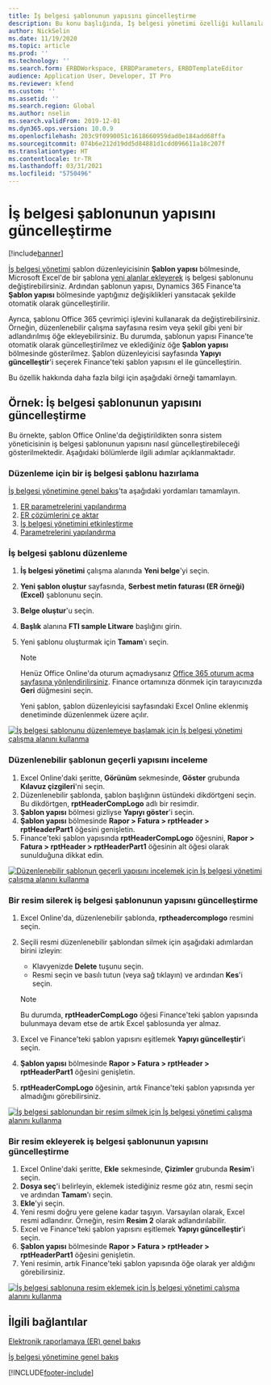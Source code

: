 ```yaml
---
title: İş belgesi şablonunun yapısını güncelleştirme
description: Bu konu başlığında, İş belgesi yönetimi özelliği kullanılarak iş belgesi şablonunun yapısının nasıl güncelleştirileceği açıklanmaktadır.
author: NickSelin
ms.date: 11/19/2020
ms.topic: article
ms.prod: ''
ms.technology: ''
ms.search.form: ERBDWorkspace, ERBDParameters, ERBDTemplateEditor
audience: Application User, Developer, IT Pro
ms.reviewer: kfend
ms.custom: ''
ms.assetid: ''
ms.search.region: Global
ms.author: nselin
ms.search.validFrom: 2019-12-01
ms.dyn365.ops.version: 10.0.9
ms.openlocfilehash: 203c9f0990051c1618660959dad0e184add68ffa
ms.sourcegitcommit: 074b6e212d19dd5d84881d1cdd096611a18c207f
ms.translationtype: HT
ms.contentlocale: tr-TR
ms.lasthandoff: 03/31/2021
ms.locfileid: "5750496"
---
```

# <a name="update-the-structure-of-a-business-document-template"></a>İş belgesi şablonunun yapısını güncelleştirme 

[!include[banner](../includes/banner.md)]

[İş belgesi yönetimi](er-business-document-management.md) şablon düzenleyicisinin **Şablon yapısı** bölmesinde, Microsoft Excel'de bir şablona [yeni alanlar ekleyerek](er-bdm-add-field-to-excel-template.md) iş belgesi şablonunu değiştirebilirsiniz. Ardından şablonun yapısı, Dynamics 365 Finance'ta **Şablon yapısı** bölmesinde yaptığınız değişiklikleri yansıtacak şekilde otomatik olarak güncelleştirilir.

Ayrıca, şablonu Office 365 çevrimiçi işlevini kullanarak da değiştirebilirsiniz. Örneğin, düzenlenebilir çalışma sayfasına resim veya şekil gibi yeni bir adlandırılmış öğe ekleyebilirsiniz. Bu durumda, şablonun yapısı Finance'te otomatik olarak güncelleştirilmez ve eklediğiniz öğe **Şablon yapısı** bölmesinde gösterilmez. Şablon düzenleyicisi sayfasında **Yapıyı güncelleştir**'i seçerek Finance'teki şablon yapısını el ile güncelleştirin.

Bu özellik hakkında daha fazla bilgi için aşağıdaki örneği tamamlayın.

## <a name="example-update-the-structure-of-a-business-document-template"></a>Örnek: İş belgesi şablonunun yapısını güncelleştirme

Bu örnekte, şablon Office Online'da değiştirildikten sonra sistem yöneticisinin iş belgesi şablonunun yapısını nasıl güncelleştirebileceği gösterilmektedir. Aşağıdaki bölümlerde ilgili adımlar açıklanmaktadır.

### <a name="prepare-a-business-document-template-for-editing"></a>Düzenleme için bir iş belgesi şablonu hazırlama

[İş belgesi yönetimine genel bakış](er-business-document-management.md)'ta aşağıdaki yordamları tamamlayın.

1. [ER parametrelerini yapılandırma](er-business-document-management.md#configure-er-parameters)
2. [ER çözümlerini çe aktar](er-business-document-management.md#import-er-solutions)
3. [İş belgesi yönetimini etkinleştirme](er-business-document-management.md#enable-business-document-management)
4. [Parametrelerini yapılandırma](er-business-document-management.md#configure-parameters)

### <a name="edit-a-business-document-template"></a>İş belgesi şablonu düzenleme

1. **İş belgesi yönetimi** çalışma alanında **Yeni belge**'yi seçin.
2. **Yeni şablon oluştur** sayfasında, **Serbest metin faturası (ER örneği) (Excel)** şablonunu seçin.
3. **Belge oluştur**'u seçin.
4. **Başlık** alanına **FTI sample Litware** başlığını girin.
5. Yeni şablonu oluşturmak için **Tamam**'ı seçin.

    > [!NOTE]
    > Henüz Office Online'da oturum açmadıysanız [Office 365 oturum açma sayfasına yönlendirilirsiniz](er-business-document-management.md#frequently-asked-questions). Finance ortamınıza dönmek için tarayıcınızda **Geri** düğmesini seçin.

    Yeni şablon, şablon düzenleyicisi sayfasındaki Excel Online eklenmiş denetiminde düzenlenmek üzere açılır.

[![İş belgesi şablonunu düzenlemeye başlamak için İş belgesi yönetimi çalışma alanını kullanma](./media/er-bdm-update-structure1.gif)](./media/er-bdm-update-structure1.gif)

### <a name="review-the-current-structure-of-the-editable-template"></a>Düzenlenebilir şablonun geçerli yapısını inceleme

1. Excel Online'daki şeritte, **Görünüm** sekmesinde, **Göster** grubunda **Kılavuz çizgileri**'ni seçin.
2. Düzenlenebilir şablonda, şablon başlığının üstündeki dikdörtgeni seçin. Bu dikdörtgen, **rptHeaderCompLogo** adlı bir resimdir.
3. **Şablon yapısı** bölmesi gizliyse **Yapıyı göster**'i seçin.
4. **Şablon yapısı** bölmesinde **Rapor \> Fatura \> rptHeader \> rptHeaderPart1** öğesini genişletin.
5. Finance'teki şablon yapısında **rptHeaderCompLogo** öğesnini, **Rapor \> Fatura \> rptHeader \> rptHeaderPart1** öğesinin alt öğesi olarak sunulduğuna dikkat edin.

[![Düzenlenebilir şablonun geçerli yapısını incelemek için İş belgesi yönetimi çalışma alanını kullanma](./media/er-bdm-update-structure2.gif)](./media/er-bdm-update-structure2.gif)

### <a name="update-the-structure-of-a-business-document-template-by-deleting-a-picture"></a>Bir resim silerek iş belgesi şablonunun yapısını güncelleştirme

1. Excel Online'da, düzenlenebilir şablonda, **rptheadercomplogo** resmini seçin.
2. Seçili resmi düzenlenebilir şablondan silmek için aşağıdaki adımlardan birini izleyin:

    - Klavyenizde **Delete** tuşunu seçin.
    - Resmi seçin ve basılı tutun (veya sağ tıklayın) ve ardından **Kes**'i seçin.

    > [!NOTE]
    > Bu durumda, **rptHeaderCompLogo** öğesi Finance'teki şablon yapısında bulunmaya devam etse de artık Excel şablosunda yer almaz.

3. Excel ve Finance'teki şablon yapısını eşitlemek **Yapıyı güncelleştir**'i seçin.
4. **Şablon yapısı** bölmesinde **Rapor \> Fatura \> rptHeader \> rptHeaderPart1** öğesini genişletin.
5. **rptHeaderCompLogo** öğesinin, artık Finance'teki şablon yapısında yer almadığını görebilirsiniz.

[![İş belgesi şablonundan bir resim silmek için İş belgesi yönetimi çalışma alanını kullanma](./media/er-bdm-update-structure3.gif)](./media/er-bdm-update-structure3.gif)

### <a name="update-the-structure-of-a-business-document-template-by-adding-a-picture"></a>Bir resim ekleyerek iş belgesi şablonunun yapısını güncelleştirme

1. Excel Online'daki şeritte, **Ekle** sekmesinde, **Çizimler** grubunda **Resim**'i seçin.
2. **Dosya seç**'i belirleyin, eklemek istediğiniz resme göz atın, resmi seçin ve ardından **Tamam**'ı seçin.
3. **Ekle**'yi seçin.
4. Yeni resmi doğru yere gelene kadar taşıyın. Varsayılan olarak, Excel resmi adlandırır. Örneğin, resim **Resim 2** olarak adlandırılabilir.
5. Excel ve Finance'teki şablon yapısını eşitlemek **Yapıyı güncelleştir**'i seçin.
6. **Şablon yapısı** bölmesinde **Rapor \> Fatura \> rptHeader \> rptHeaderPart1** öğesini genişletin.
7. Yeni resimin, artık Finance'teki şablon yapısında öğe olarak yer aldığını görebilirsiniz.

[![İş belgesi şablonuna resim eklemek için İş belgesi yönetimi çalışma alanını kullanma](./media/er-bdm-update-structure4.gif)](./media/er-bdm-update-structure4.gif)

## <a name="related-links"></a>İlgili bağlantılar

[Elektronik raporlamaya (ER) genel bakış](general-electronic-reporting.md)

[İş belgesi yönetimine genel bakış](er-business-document-management.md)


[!INCLUDE[footer-include](../../../includes/footer-banner.md)]